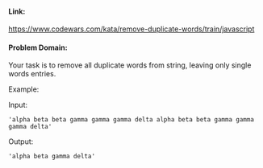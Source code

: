 #### Link:
https://www.codewars.com/kata/remove-duplicate-words/train/javascript

#### Problem Domain:
Your task is to remove all duplicate words from string, leaving only single words entries.

Example:

Input:

    'alpha beta beta gamma gamma gamma delta alpha beta beta gamma gamma gamma delta'

Output:

    'alpha beta gamma delta'